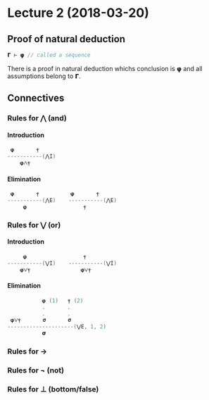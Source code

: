 # Lecture 2 (2018-03-20)

## Proof of natural deduction

```java
𝝘 ⊢ 𝞅 // called a sequence
```

There is a proof in natural deduction whichs conclusion is 𝞅 and all assumptions belong to 𝝘.

## Connectives

### Rules for ⋀ (and)

#### Introduction
```java
 𝞅       ⲯ
-----------(⋀I)
    𝞅⋀ⲯ
```

#### Elimination
```java
 𝞅       ⲯ          𝞅       ⲯ
-----------(⋀E)    -----------(⋀E)
     𝞅                  ⲯ
```

### Rules for ⋁ (or)

#### Introduction
```java
     𝞅                  ⲯ
-----------(⋁I)    -----------(⋁I)
    𝞅⋁ⲯ                𝞅⋁ⲯ
```

#### Elimination
```java
           𝞅 (1)   ⲯ (2)
           .       .
           .       .
 𝞅⋁ⲯ       𝞂       𝞂
---------------------(⋁E, 1, 2)
           𝞂
```

### Rules for →
### Rules for ¬ (not)
### Rules for ⊥ (bottom/false)
